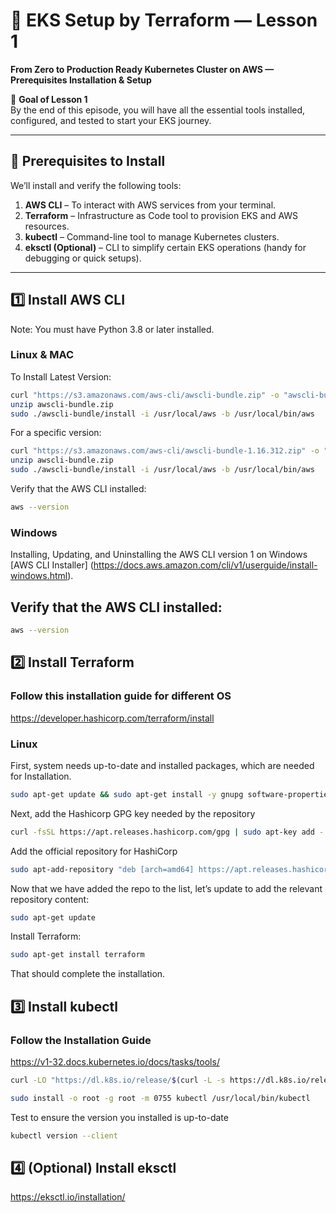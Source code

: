 # 🚀 EKS Setup by Terraform — Lesson 1  

**From Zero to Production Ready Kubernetes Cluster on AWS — Prerequisites Installation & Setup**  

🎯 **Goal of Lesson 1**  
By the end of this episode, you will have all the essential tools installed, configured, and tested to start your EKS journey.  

---

## 📌 Prerequisites to Install
We’ll install and verify the following tools:

1. **AWS CLI**           – To interact with AWS services from your terminal.  
2. **Terraform**         – Infrastructure as Code tool to provision EKS and AWS resources.  
3. **kubectl**           – Command-line tool to manage Kubernetes clusters.  
4. **eksctl (Optional)** – CLI to simplify certain EKS operations (handy for debugging or quick setups).

---

## 1️⃣ Install AWS CLI

Note: You must have Python 3.8 or later installed.

### **Linux** & **MAC**

To Install Latest Version: 

```bash
curl "https://s3.amazonaws.com/aws-cli/awscli-bundle.zip" -o "awscli-bundle.zip"
unzip awscli-bundle.zip
sudo ./awscli-bundle/install -i /usr/local/aws -b /usr/local/bin/aws
```

For a specific version:

```bash
curl "https://s3.amazonaws.com/aws-cli/awscli-bundle-1.16.312.zip" -o "awscli-bundle.zip"
unzip awscli-bundle.zip
sudo ./awscli-bundle/install -i /usr/local/aws -b /usr/local/bin/aws
```

Verify that the AWS CLI installed:

```bash
aws --version
```

### **Windows**

Installing, Updating, and Uninstalling the AWS CLI version 1 on Windows [AWS CLI Installer]
(https://docs.aws.amazon.com/cli/v1/userguide/install-windows.html).



## Verify that the AWS CLI installed:

```bash
aws --version
```


## 2️⃣ Install Terraform

### Follow this installation guide for different OS
https://developer.hashicorp.com/terraform/install

### **Linux**

First, system needs up-to-date and installed packages, which are needed for Installation.

```bash
sudo apt-get update && sudo apt-get install -y gnupg software-properties-common curl
```

Next, add the Hashicorp GPG key needed by the repository

```bash
curl -fsSL https://apt.releases.hashicorp.com/gpg | sudo apt-key add -
```

Add the official repository for HashiCorp

```bash
sudo apt-add-repository "deb [arch=amd64] https://apt.releases.hashicorp.com $(lsb_release -cs) main"
```

Now that we have added the repo to the list, let’s update to add the relevant repository content:

```bash
sudo apt-get update
```

Install Terraform:

```bash
sudo apt-get install terraform
```

That should complete the installation. 



## 3️⃣ Install kubectl

### Follow the Installation Guide

https://v1-32.docs.kubernetes.io/docs/tasks/tools/


```bash
curl -LO "https://dl.k8s.io/release/$(curl -L -s https://dl.k8s.io/release/stable.txt)/bin/linux/amd64/kubectl"

sudo install -o root -g root -m 0755 kubectl /usr/local/bin/kubectl
```

Test to ensure the version you installed is up-to-date

```bash
kubectl version --client
```


## 4️⃣ (Optional) Install eksctl

https://eksctl.io/installation/